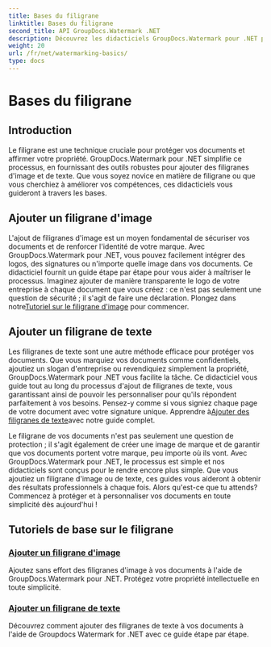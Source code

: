 ```yaml
---
title: Bases du filigrane
linktitle: Bases du filigrane
second_title: API GroupDocs.Watermark .NET
description: Découvrez les didacticiels GroupDocs.Watermark pour .NET pour ajouter des filigranes d'image et de texte sans effort. Protégez vos documents avec ces guides faciles à suivre.
weight: 20
url: /fr/net/watermarking-basics/
type: docs
---
```

# Bases du filigrane

## Introduction
Le filigrane est une technique cruciale pour protéger vos documents et affirmer votre propriété. GroupDocs.Watermark pour .NET simplifie ce processus, en fournissant des outils robustes pour ajouter des filigranes d'image et de texte. Que vous soyez novice en matière de filigrane ou que vous cherchiez à améliorer vos compétences, ces didacticiels vous guideront à travers les bases.

## Ajouter un filigrane d'image

L'ajout de filigranes d'image est un moyen fondamental de sécuriser vos documents et de renforcer l'identité de votre marque. Avec GroupDocs.Watermark pour .NET, vous pouvez facilement intégrer des logos, des signatures ou n'importe quelle image dans vos documents. Ce didacticiel fournit un guide étape par étape pour vous aider à maîtriser le processus. Imaginez ajouter de manière transparente le logo de votre entreprise à chaque document que vous créez : ce n'est pas seulement une question de sécurité ; il s'agit de faire une déclaration. Plongez dans notre[Tutoriel sur le filigrane d'image](./add-image-watermark/) pour commencer.

## Ajouter un filigrane de texte

 Les filigranes de texte sont une autre méthode efficace pour protéger vos documents. Que vous marquiez vos documents comme confidentiels, ajoutiez un slogan d'entreprise ou revendiquiez simplement la propriété, GroupDocs.Watermark pour .NET vous facilite la tâche. Ce didacticiel vous guide tout au long du processus d'ajout de filigranes de texte, vous garantissant ainsi de pouvoir les personnaliser pour qu'ils répondent parfaitement à vos besoins. Pensez-y comme si vous signiez chaque page de votre document avec votre signature unique. Apprendre à[Ajouter des filigranes de texte](./add-text-watermark/)avec notre guide complet.

Le filigrane de vos documents n'est pas seulement une question de protection ; il s'agit également de créer une image de marque et de garantir que vos documents portent votre marque, peu importe où ils vont. Avec GroupDocs.Watermark pour .NET, le processus est simple et nos didacticiels sont conçus pour le rendre encore plus simple. Que vous ajoutiez un filigrane d'image ou de texte, ces guides vous aideront à obtenir des résultats professionnels à chaque fois. Alors qu'est-ce que tu attends? Commencez à protéger et à personnaliser vos documents en toute simplicité dès aujourd'hui !

## Tutoriels de base sur le filigrane
### [Ajouter un filigrane d'image](./add-image-watermark/)
Ajoutez sans effort des filigranes d'image à vos documents à l'aide de GroupDocs.Watermark pour .NET. Protégez votre propriété intellectuelle en toute simplicité.
### [Ajouter un filigrane de texte](./add-text-watermark/)
Découvrez comment ajouter des filigranes de texte à vos documents à l'aide de Groupdocs Watermark for .NET avec ce guide étape par étape.